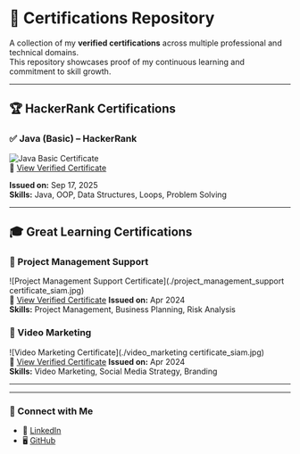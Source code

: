 # 📜 Certifications Repository  

A collection of my **verified certifications** across multiple professional and technical domains.  
This repository showcases proof of my continuous learning and commitment to skill growth.  

---

## 🏆 HackerRank Certifications  

### ✅ Java (Basic) – HackerRank  
![Java Basic Certificate](./java_basic_certificate_siam.jpg)  
🔗 [View Verified Certificate](https://www.hackerrank.com/certificates/5566a0e0346c)  

**Issued on:** Sep 17, 2025  
**Skills:** Java, OOP, Data Structures, Loops, Problem Solving  

---

## 🎓 Great Learning Certifications  

### 📌 Project Management Support  
  ![Project Management Support Certificate](./project_management_support certificate_siam.jpg)  
🔗 [View Verified Certificate]([https://www.hackerrank.com/certificates/5566a0e0346c](https://www.mygreatlearning.com/certificate/SAMTTNTE)) 
**Issued on:** Apr 2024  
**Skills:** Project Management, Business Planning, Risk Analysis  

### 🎥 Video Marketing  
![Video Marketing Certificate](./video_marketing certificate_siam.jpg)  
🔗 [View Verified Certificate]([https://www.hackerrank.com/certificates/5566a0e0346c](https://www.mygreatlearning.com/certificate/LLFPIVJZ))  
**Issued on:** Apr 2024  
**Skills:** Video Marketing, Social Media Strategy, Branding  

---


---

### 🔗 Connect with Me  
- 💼 [LinkedIn](www.linkedin.com/in/md-siam-hossain)  
- 🖥️ [GitHub](https://github.com/SiamBytes)  
